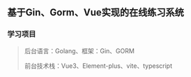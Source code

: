 ## 基于Gin、Gorm、Vue实现的在线练习系统
### 学习项目
> 后台语言：Golang、框架：Gin、GORM
>
> 前台技术栈：Vue3、Element-plus、vite、typescript